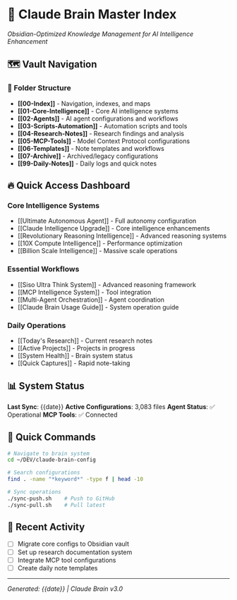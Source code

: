 # 🧠 Claude Brain Master Index
*Obsidian-Optimized Knowledge Management for AI Intelligence Enhancement*

## 🗺️ Vault Navigation

### 📁 Folder Structure
- **[[00-Index]]** - Navigation, indexes, and maps
- **[[01-Core-Intelligence]]** - Core AI intelligence systems
- **[[02-Agents]]** - AI agent configurations and workflows  
- **[[03-Scripts-Automation]]** - Automation scripts and tools
- **[[04-Research-Notes]]** - Research findings and analysis
- **[[05-MCP-Tools]]** - Model Context Protocol configurations
- **[[06-Templates]]** - Note templates and workflows
- **[[07-Archive]]** - Archived/legacy configurations
- **[[99-Daily-Notes]]** - Daily logs and quick notes

## 🔥 Quick Access Dashboard

### Core Intelligence Systems
- [[Ultimate Autonomous Agent]] - Full autonomy configuration
- [[Claude Intelligence Upgrade]] - Core intelligence enhancements  
- [[Revolutionary Reasoning Intelligence]] - Advanced reasoning systems
- [[10X Compute Intelligence]] - Performance optimization
- [[Billion Scale Intelligence]] - Massive scale operations

### Essential Workflows
- [[Siso Ultra Think System]] - Advanced reasoning framework
- [[MCP Intelligence System]] - Tool integration
- [[Multi-Agent Orchestration]] - Agent coordination
- [[Claude Brain Usage Guide]] - System operation guide

### Daily Operations
- [[Today's Research]] - Current research notes
- [[Active Projects]] - Projects in progress
- [[System Health]] - Brain system status
- [[Quick Captures]] - Rapid note-taking

## 📊 System Status

**Last Sync**: {{date}}
**Active Configurations**: 3,083 files
**Agent Status**: ✅ Operational
**MCP Tools**: ✅ Connected

## 🚀 Quick Commands

```bash
# Navigate to brain system
cd ~/DEV/claude-brain-config

# Search configurations
find . -name "*keyword*" -type f | head -10

# Sync operations
./sync-push.sh    # Push to GitHub
./sync-pull.sh    # Pull latest
```

## 📝 Recent Activity

- [ ] Migrate core configs to Obsidian vault
- [ ] Set up research documentation system
- [ ] Integrate MCP tool configurations
- [ ] Create daily note templates

---
*Generated: {{date}} | Claude Brain v3.0*
